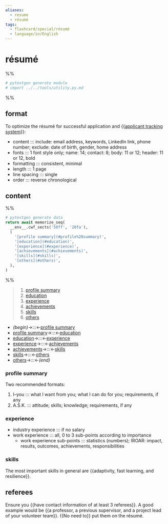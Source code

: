 ```yaml
---
aliases:
  - resume
  - résumé
tags:
  - flashcard/special/résumé
  - language/in/English
---
```


# résumé

%%

```Python
# pytextgen generate module
# import ../../tools/utility.py.md
```

%%

## format

To optimize the résumé for successful application and {{[applicant tracking system](applicant%20tracking%20system.md)}}: <!--SR:!2024-10-29,291,330-->

- content ::: include: email address, keywords, LinkedIn link, phone number; exclude: date of birth, gender, home address <!--SR:!2024-06-07,134,250!2024-04-03,19,333-->
- fonts ::: 1 font style only; name: 14; contact: 8; body: 11 or 12; header: 11 or 12, bold <!--SR:!2024-04-14,106,250!2024-04-03,19,333-->
- formatting ::: consistent, minimal <!--SR:!2024-07-01,181,310!2024-03-30,15,333-->
- length ::: 1 page <!--SR:!2024-09-26,265,330!2024-03-30,15,333-->
- line spacing ::: single <!--SR:!2024-10-14,280,330!2024-03-31,16,333-->
- order ::: reverse chronological <!--SR:!2024-06-02,160,310!2024-03-31,16,333-->

## content

%%

```Python
# pytextgen generate data
return await memorize_seq(
  __env__.cwf_sects('50ff', '20fa'),
  (
    '[profile summary](#profile%20summary)',
    '[education](#education)',
    '[experience](#experience)',
    '[achievements](#achievements)',
    '[skills](#skills)',
    '[others](#others)',
  ),
)
```

%%

<!--pytextgen generate section="50ff"--><!-- The following content is generated at 2024-01-26T12:42:06.721939+08:00. Any edits will be overridden! -->

> 1. [profile summary](#profile%20summary)
> 2. [education](#education)
> 3. [experience](#experience)
> 4. [achievements](#achievements)
> 5. [skills](#skills)
> 6. [others](#others)

<!--/pytextgen-->

<!--pytextgen generate section="20fa"--><!-- The following content is generated at 2024-01-26T12:42:06.646432+08:00. Any edits will be overridden! -->

- _(begin)_→:::←[profile summary](#profile%20summary) <!--SR:!2024-08-17,232,330!2024-08-20,235,330-->
- [profile summary](#profile%20summary)→:::←[education](#education) <!--SR:!2024-08-17,233,330!2024-05-19,116,310-->
- [education](#education)→:::←[experience](#experience) <!--SR:!2024-07-18,194,310!2024-05-13,141,290-->
- [experience](#experience)→:::←[achievements](#achievements) <!--SR:!2024-04-07,35,250!2024-10-29,221,290-->
- [achievements](#achievements)→:::←[skills](#skills) <!--SR:!2024-12-01,258,270!2024-07-22,197,310-->
- [skills](#skills)→:::←[others](#others) <!--SR:!2024-08-01,220,330!2024-03-27,100,290-->
- [others](#others)→:::←_(end)_ <!--SR:!2024-11-13,304,330!2024-06-13,167,310-->

<!--/pytextgen-->

### profile summary

Two recommended formats:

1. I–you ::: what I want from you; what I can do for you; requirements, if any <!--SR:!2024-06-11,166,310!2024-03-31,16,333-->
2. A.S.K. ::: attitude; skills; knowledge; requirements, if any <!--SR:!2024-11-07,299,330!2024-04-01,17,333-->

### experience

- industry experience ::: if no salary <!--SR:!2024-05-18,110,310!2024-04-03,19,333-->
- work experience ::: all, 0 to 3 sub-points according to importance <!--SR:!2024-08-19,234,330!2024-03-31,16,333-->
  - work experience sub-points ::: statistics (numbers); IROAR: impact, results, outcomes, achievements, responsibilities <!--SR:!2024-06-02,68,210!2024-04-02,18,333-->

### skills

The most important skills in general are {{adaptivity, fast learning, and resilience}}. <!--SR:!2024-04-23,127,290-->

## referees

Ensure you {{have contact information of at least 3 referees}}. A good example would be {{a professor, a previous supervisor, and a project lead of your volunteer team}}. {{No need to}} put them on the résumé. <!--SR:!2024-10-24,286,330!2024-06-27,149,250!2024-10-15,281,330-->
